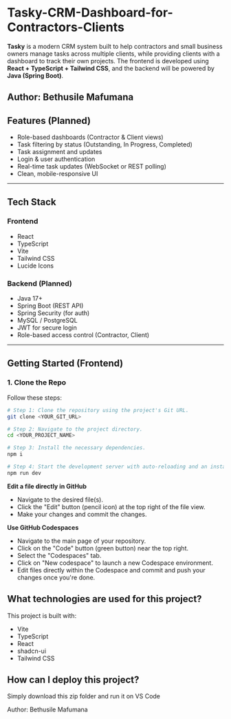 # Tasky-CRM-Dashboard-for-Contractors-Clients

**Tasky** is a modern CRM system built to help contractors and small business owners manage tasks across multiple clients, while providing clients with a dashboard to track their own projects. The frontend is developed using **React + TypeScript + Tailwind CSS**, and the backend will be powered by **Java (Spring Boot)**.

Author: Bethusile Mafumana
---

## Features (Planned)
- Role-based dashboards (Contractor & Client views)
- Task filtering by status (Outstanding, In Progress, Completed)
- Task assignment and updates
- Login & user authentication
- Real-time task updates (WebSocket or REST polling)
- Clean, mobile-responsive UI

---

## Tech Stack

### Frontend
- React
- TypeScript
- Vite
- Tailwind CSS
- Lucide Icons

### Backend (Planned)
- Java 17+
- Spring Boot (REST API)
- Spring Security (for auth)
- MySQL / PostgreSQL
- JWT for secure login
- Role-based access control (Contractor, Client)

---

## Getting Started (Frontend)

### 1. Clone the Repo

Follow these steps:

```bash
# Step 1: Clone the repository using the project's Git URL.
git clone <YOUR_GIT_URL>

# Step 2: Navigate to the project directory.
cd <YOUR_PROJECT_NAME>

# Step 3: Install the necessary dependencies.
npm i

# Step 4: Start the development server with auto-reloading and an instant preview.
npm run dev
```

**Edit a file directly in GitHub**

- Navigate to the desired file(s).
- Click the "Edit" button (pencil icon) at the top right of the file view.
- Make your changes and commit the changes.

**Use GitHub Codespaces**

- Navigate to the main page of your repository.
- Click on the "Code" button (green button) near the top right.
- Select the "Codespaces" tab.
- Click on "New codespace" to launch a new Codespace environment.
- Edit files directly within the Codespace and commit and push your changes once you're done.

## What technologies are used for this project?

This project is built with:

- Vite
- TypeScript
- React
- shadcn-ui
- Tailwind CSS

## How can I deploy this project?

Simply download this zip folder and run it on VS Code

Author: Bethusile Mafumana
